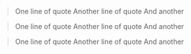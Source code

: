 > One line of quote
Another line of quote
And another

> One line of quote
Another line of quote
And another

> One line of quote
Another line of quote
And another
